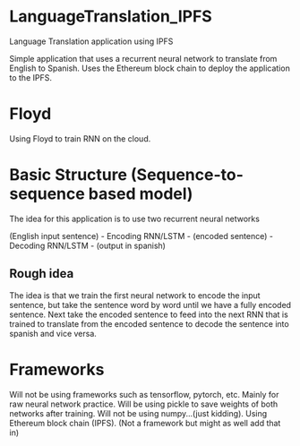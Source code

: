# LanguageTranslation_IPFS
Language Translation application using IPFS

Simple application that uses a recurrent neural network to translate from English to Spanish.
Uses the Ethereum block chain to deploy the application to the IPFS.

# Floyd

Using Floyd to train RNN on the cloud.

# Basic Structure (Sequence-to-sequence based model)

The idea for this application is to use two recurrent neural networks

(English input sentence) - Encoding RNN/LSTM - (encoded sentence) - Decoding RNN/LSTM - (output in spanish)

## Rough idea

The idea is that we train the first neural network to encode the input sentence, but take the sentence word by word until we have a fully encoded sentence. Next take the encoded sentence to feed into the next RNN that is trained to translate from the encoded sentence to decode the sentence into spanish and vice versa.

# Frameworks

Will not be using frameworks such as tensorflow, pytorch, etc.
Mainly for raw neural network practice.
Will be using pickle to save weights of both networks after training.
Will not be using numpy...(just kidding).
Using Ethereum block chain (IPFS). (Not a framework but might as well add that in)